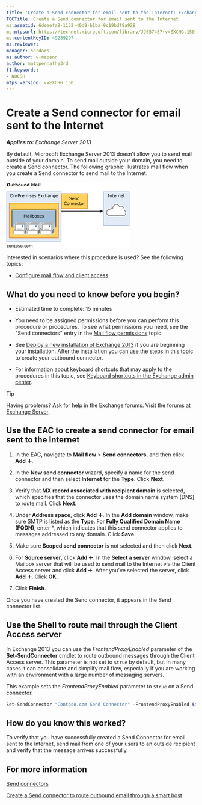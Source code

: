 ```yaml
---
title: 'Create a Send connector for email sent to the Internet: Exchange 2013 Help'
TOCTitle: Create a Send connector for email sent to the Internet
ms:assetid: 6deaefa8-1152-40d9-b1ba-9c19bdf8a928
ms:mtpsurl: https://technet.microsoft.com/library/JJ657457(v=EXCHG.150)
ms:contentKeyID: 49289297
ms.reviewer: 
manager: serdars
ms.author: v-mapenn
author: mattpennathe3rd
f1.keywords:
- NOCSH
mtps_version: v=EXCHG.150
---
```


# Create a Send connector for email sent to the Internet

_**Applies to:** Exchange Server 2013_

By default, Microsoft Exchange Server 2013 doesn't allow you to send mail outside of your domain. To send mail outside your domain, you need to create a Send connector. The following graphic illustrates mail flow when you create a Send connector to send mail to the Internet.

![connector\_send\_onprem\_internet](images/JJ657457.e8963e4f-7dce-461f-bbcf-660278cefa35(EXCHG.150).gif "connector_send_onprem_internet")

Interested in scenarios where this procedure is used? See the following topics:

- [Configure mail flow and client access](configure-mail-flow-and-client-access-exchange-2013-help.md)

## What do you need to know before you begin?

- Estimated time to complete: 15 minutes

- You need to be assigned permissions before you can perform this procedure or procedures. To see what permissions you need, see the "Send connectors" entry in the [Mail flow permissions](mail-flow-permissions-exchange-2013-help.md) topic.

- See [Deploy a new installation of Exchange 2013](deploy-a-new-installation-of-exchange-2013-exchange-2013-help.md) if you are beginning your installation. After the installation you can use the steps in this topic to create your outbound connector.

- For information about keyboard shortcuts that may apply to the procedures in this topic, see [Keyboard shortcuts in the Exchange admin center](keyboard-shortcuts-in-the-exchange-admin-center-2013-help.md).

> [!TIP]
> Having problems? Ask for help in the Exchange forums. Visit the forums at [Exchange Server](https://go.microsoft.com/fwlink/p/?linkid=60612).

## Use the EAC to create a send connector for email sent to the Internet

1. In the EAC, navigate to **Mail flow** \> **Send connectors**, and then click **Add** ![Add Icon](images/JJ218640.c1e75329-d6d7-4073-a27d-498590bbb558(EXCHG.150).gif "Add Icon").

2. In the **New send connector** wizard, specify a name for the send connector and then select **Internet** for the **Type**. Click **Next**.

3. Verify that **MX record associated with recipient domain** is selected, which specifies that the connector uses the domain name system (DNS) to route mail. Click **Next**.

4. Under **Address space**, click **Add** ![Add Icon](images/JJ218640.c1e75329-d6d7-4073-a27d-498590bbb558(EXCHG.150).gif "Add Icon"). In the **Add domain** window, make sure SMTP is listed as the **Type**. For **Fully Qualified Domain Name (FQDN)**, enter \*, which indicates that this send connector applies to messages addressed to any domain. Click **Save**.

5. Make sure **Scoped send connector** is not selected and then click **Next**.

6. For **Source server**, click **Add** ![Add Icon](images/JJ218640.c1e75329-d6d7-4073-a27d-498590bbb558(EXCHG.150).gif "Add Icon"). In the **Select a server** window, select a Mailbox server that will be used to send mail to the Internet via the Client Access server and click **Add** ![Add Icon](images/JJ218640.c1e75329-d6d7-4073-a27d-498590bbb558(EXCHG.150).gif "Add Icon"). After you've selected the server, click **Add** ![Add Icon](images/JJ218640.c1e75329-d6d7-4073-a27d-498590bbb558(EXCHG.150).gif "Add Icon"). Click **OK**.

7. Click **Finish**.

Once you have created the Send connector, it appears in the Send connector list.

## Use the Shell to route mail through the Client Access server

In Exchange 2013 you can use the *FrontendProxyEnabled* parameter of the **Set-SendConnector** cmdlet to route outbound messages through the Client Access server. This parameter is not set to `$true` by default, but in many cases it can consolidate and simplify mail flow, especially if you are working with an environment with a large number of messaging servers.

This example sets the *FrontendProxyEnabled* parameter to `$true` on a Send connector.

```powershell
Set-SendConnector "Contoso.com Send Connector" -FrontendProxyEnabled $true
```

## How do you know this worked?

To verify that you have successfully created a Send Connector for email sent to the Internet, send mail from one of your users to an outside recipient and verify that the message arrives successfully.

## For more information

[Send connectors](send-connectors-exchange-2013-help.md)

[Create a Send connector to route outbound email through a smart host](create-a-send-connector-to-route-outbound-email-through-a-smart-host-exchange-2013-help.md)
